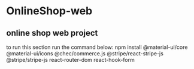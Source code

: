 # OnlineShop-web
## online shop web project


to run this section run the command below:
npm install @material-ui/core @material-ui/icons @chec/commerce.js @stripe/react-stripe-js @stripe/stripe-js react-router-dom react-hook-form
